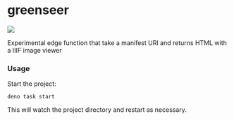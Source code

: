 # greenseer

![](https://scontent-lga3-2.xx.fbcdn.net/v/t1.18169-1/20622274_192292024640461_8881449260197346247_n.jpg?stp=c19.0.148.148a_dst-jpg_p148x148&_nc_cat=104&ccb=1-7&_nc_sid=1eb0c7&_nc_ohc=2Lpl-E-_o8UAX9Rpdh_&_nc_oc=AQm-VVifpCrhyHgAUpf9vuZzs-daux6c4Uqdsmk3mvPALjcT_xvoOYfTfWxDjJCS29U&_nc_ht=scontent-lga3-2.xx&oh=00_AT-HtAOPRH97sMntCXW0SkEjiIw2hkq0XyI-d8oAqc-jhg&oe=62E40259)  

Experimental edge function that take a manifest URI and returns HTML with a IIIF image viewer


### Usage

Start the project:

```
deno task start
```

This will watch the project directory and restart as necessary.

